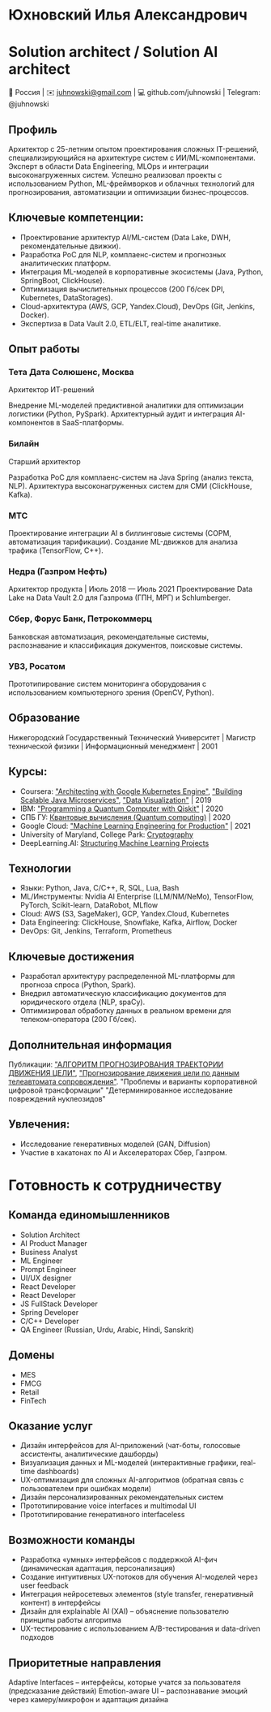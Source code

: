 # Юхновский Илья Александрович
# Solution architect / Solution AI architect
📍 Россия | ✉️ juhnowski@gmail.com | 💻 github.com/juhnowski | Telegram: @juhnowski

## Профиль
Архитектор с 25-летним опытом проектирования сложных IT-решений, специализирующийся на архитектуре систем с ИИ/ML-компонентами. Эксперт в области Data Engineering, MLOps и интеграции высоконагруженных систем. Успешно реализовал проекты с использованием Python, ML-фреймворков и облачных технологий для прогнозирования, автоматизации и оптимизации бизнес-процессов.

## Ключевые компетенции:

- Проектирование архитектур AI/ML-систем (Data Lake, DWH, рекомендательные движки).
- Разработка PoC для NLP, комплаенс-систем и прогнозных аналитических платформ.
- Интеграция ML-моделей в корпоративные экосистемы (Java, Python, SpringBoot, ClickHouse).
- Оптимизация вычислительных процессов (200 Гб/сек DPI, Kubernetes, DataStorages).
- Cloud-архитектура (AWS, GCP, Yandex.Cloud), DevOps (Git, Jenkins, Docker).
- Экспертиза в Data Vault 2.0, ETL/ELT, real-time аналитике.

## Опыт работы
### Тета Дата Солюшенс, Москва
Архитектор ИТ-решений


Внедрение ML-моделей предиктивной аналитики для оптимизации логистики (Python, PySpark).
Архитектурный аудит и интеграция AI-компонентов в SaaS-платформы.

### Билайн 
Старший архитектор

Разработка PoC для комплаенс-систем на Java Spring (анализ текста, NLP).
Архитектура высоконагруженных систем для СМИ (ClickHouse, Kafka).

### МТС
Проектирование интеграции AI в биллинговые системы (СОРМ, автоматизация тарификации).
Создание ML-движков для анализа трафика (TensorFlow, C++).

### Недра (Газпром Нефть)
Архитектор продукта | Июль 2018 — Июль 2021
Проектирование Data Lake на Data Vault 2.0 для Газпрома (ГПН, МРГ) и Schlumberger.

### Сбер, Форус Банк, Петрокоммерц
Банковская автоматизация, рекомендательные системы, распознавание и классификация документов, поисковые системы.

### УВЗ, Росатом
Прототипирование систем мониторинга оборудования с использованием компьютерного зрения (OpenCV, Python).

## Образование
Нижегородский Государственный Технический Университет | Магистр технической физики | Информационный менеджмент | 2001

## Курсы:
- Coursera: ["Architecting with Google Kubernetes Engine"](https://coursera.org/share/c1bb91590ec9db3398239bf9a6f29ce5), ["Building Scalable Java Microservices"](https://coursera.org/share/c0ab2668f88c76382ec56aed88169145), ["Data Visualization"](https://coursera.org/share/7a19bd34231ab02f33c83e26436a4189) | 2019
- IBM: ["Programming a Quantum Computer with Qiskit"](https://coursera.org/share/e479f43623518d7c161551786397e47a) | 2020
- СПБ ГУ: [Квантовые вычисления (Quantum computing)](https://coursera.org/share/eec5182739b6bcf8fb10dd85c8f43ba3) | 2020
- Google Cloud: ["Machine Learning Engineering for Production"](https://coursera.org/share/4516ecc5703442ee6fdc32264759c547) | 2021
- University of Maryland, College Park: [Cryptography](https://coursera.org/share/07c2570ea1a1b2f36d316b6652cc5e67)
- DeepLearning.AI: [Structuring Machine Learning Projects](https://coursera.org/share/c609ef16e73ef2093be27733a2bb6aef)

## Технологии
- Языки: Python, Java, C/C++, R, SQL, Lua, Bash
- ML/Инструменты: Nvidia AI Enterprise (LLM/NM/NeMo), TensorFlow, PyTorch, Scikit-learn, DataRobot, MLflow
- Cloud: AWS (S3, SageMaker), GCP, Yandex.Cloud, Kubernetes
- Data Engineering: ClickHouse, Snowflake, Kafka, Airflow, Docker
- DevOps: Git, Jenkins, Terraform, Prometheus

## Ключевые достижения
- Разработал архитектуру распределенной ML-платформы для прогноза спроса (Python, Spark).
- Внедрил автоматическую классификацию документов для юридического отдела (NLP, spaCy).
- Оптимизировал обработку данных в реальном времени для телеком-оператора (200 Гб/сек).

## Дополнительная информация
Публикации: 
["АЛГОРИТМ ПРОГНОЗИРОВАНИЯ ТРАЕКТОРИИ ДВИЖЕНИЯ ЦЕЛИ"](https://cyberleninka.ru/article/n/algoritm-prognozirovaniya-traektorii-dvizheniya-tseli), 
["Прогнозирование движения цели по данным телеавтомата сопровождения"](https://cyberleninka.ru/article/n/prognozirovanie-dvizheniya-tseli-po-dannym-teleavtomata-soprovozhdeniya).
"Проблемы и варианты корпоративной цифровой трансформации"
"Детерминированное исследование повреждений нуклеозидов"

## Увлечения: 
- Исследование генеративных моделей (GAN, Diffusion)
- Участие в хакатонах по AI и Акселераторах Сбер, Газпром.

# Готовность к сотрудничеству
## Команда единомышленников
- Solution Architect
- AI Product Manager
- Business Analyst
- ML Engineer
- Prompt Engineer
- UI/UX designer
- React Developer
- React Developer
- JS FullStack Developer
- Spring Developer
- C/C++ Developer
- QA Engineer (Russian, Urdu, Arabic, Hindi, Sanskrit)

## Домены
- MES
- FMCG
- Retail
- FinTech
  
## Оказание услуг
- Дизайн интерфейсов для AI-приложений (чат-боты, голосовые ассистенты, аналитические дашборды)
- Визуализация данных и ML-моделей (интерактивные графики, real-time dashboards)
- UX-оптимизация для сложных AI-алгоритмов (обратная связь с пользователем при ошибках модели)
- Дизайн персонализированных рекомендательных систем
- Прототипирование voice interfaces и multimodal UI
- Прототипирование генеративного interfaceless

## Возможности команды
- Разработка «умных» интерфейсов с поддержкой AI-фич (динамическая адаптация, персонализация)
- Создание интуитивных UX-потоков для обучения AI-моделей через user feedback
- Интеграция нейросетевых элементов (style transfer, генеративный контент) в интерфейсы
- Дизайн для explainable AI (XAI) – объяснение пользователю принципы работы алгоритма
- UX-тестирование с использованием A/B-тестирования и data-driven подходов

## Приоритетные направления
Adaptive Interfaces – интерфейсы, которые учатся за пользователя (предсказание действий)
Emotion-aware UI – распознавание эмоций через камеру/микрофон и адаптация дизайна

